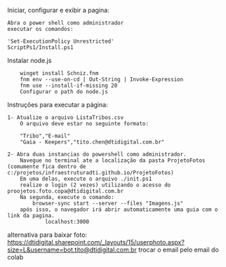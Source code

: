 Iniciar, configurar e exibir a pagina:

    Abra o power shell como administrador
    executar os comandos:
    
    'Set-ExecutionPolicy Unrestricted' 
    ScriptPs1/Install.ps1

Instalar node.js
        
        winget install Schniz.fnm
        fnm env --use-on-cd | Out-String | Invoke-Expression
        fnm use --install-if-missing 20
        Configurar o path do node.js

Instruções para executar a página:

    1- Atualize o arquivo ListaTribos.csv 
        O arquivo deve estar no seguinte formato:

        "Tribo","E-mail"
        "Gaia - Keepers","tito.chen@dtidigital.com.br"
        
    2- Abra duas instancias do powershell como administrador.
        Navegue no terminal ate a localização da pasta ProjetoFotos (comumente fica dentro de c:/projetos/infraestruturadti.github.io/ProjetoFotos)
        Em uma delas, execute o arquivo ./init.ps1
        realize o login (2 vezes) utilizando o acesso do proojetos.foto.copa@dtidigital.com.br
        Na segunda, execute o comando: 
            browser-sync start --server --files "Imagens.js"
        após isso, o navegador irá abrir automaticamente uma guia com o link da pagina.
                localhost:3000
    
alternativa para baixar foto:
https://dtidigital.sharepoint.com/_layouts/15/userphoto.aspx?size=L&username=bot.tito@dtidigital.com.br
trocar o email pelo email do colab
